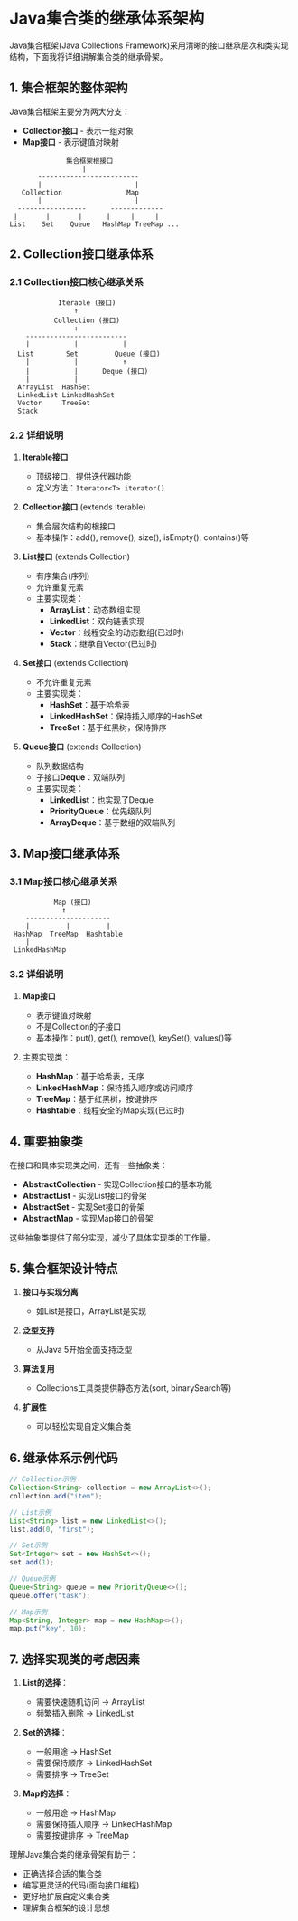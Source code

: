 # Java集合类的继承体系架构

Java集合框架(Java Collections Framework)采用清晰的接口继承层次和类实现结构，下面我将详细讲解集合类的继承骨架。

## 1. 集合框架的整体架构

Java集合框架主要分为两大分支：
- **Collection接口** - 表示一组对象
- **Map接口** - 表示键值对映射

```
              集合框架根接口
                  |
       -------------------------
       |                       |
   Collection                Map
       |                       |
  -----------------      -------------
 |       |       |      |     |     |
List    Set    Queue   HashMap TreeMap ...
```

## 2. Collection接口继承体系

### 2.1 Collection接口核心继承关系

```
            Iterable (接口)
                ↑
           Collection (接口)
                ↑
    -------------------------
    |           |           |
  List        Set         Queue (接口)
    |           |           ↑
    |           |      Deque (接口)
    |           |
  ArrayList  HashSet
  LinkedList LinkedHashSet
  Vector     TreeSet
  Stack
```

### 2.2 详细说明

1. **Iterable接口**
   - 顶级接口，提供迭代器功能
   - 定义方法：`Iterator<T> iterator()`

2. **Collection接口** (extends Iterable)
   - 集合层次结构的根接口
   - 基本操作：add(), remove(), size(), isEmpty(), contains()等

3. **List接口** (extends Collection)
   - 有序集合(序列)
   - 允许重复元素
   - 主要实现类：
     - **ArrayList**：动态数组实现
     - **LinkedList**：双向链表实现
     - **Vector**：线程安全的动态数组(已过时)
     - **Stack**：继承自Vector(已过时)

4. **Set接口** (extends Collection)
   - 不允许重复元素
   - 主要实现类：
     - **HashSet**：基于哈希表
     - **LinkedHashSet**：保持插入顺序的HashSet
     - **TreeSet**：基于红黑树，保持排序

5. **Queue接口** (extends Collection)
   - 队列数据结构
   - 子接口**Deque**：双端队列
   - 主要实现类：
     - **LinkedList**：也实现了Deque
     - **PriorityQueue**：优先级队列
     - **ArrayDeque**：基于数组的双端队列

## 3. Map接口继承体系

### 3.1 Map接口核心继承关系

```
           Map (接口)
             ↑
    ---------------------
    |         |         |
 HashMap  TreeMap  Hashtable
    |
 LinkedHashMap
```

### 3.2 详细说明

1. **Map接口**
   - 表示键值对映射
   - 不是Collection的子接口
   - 基本操作：put(), get(), remove(), keySet(), values()等

2. 主要实现类：
   - **HashMap**：基于哈希表，无序
   - **LinkedHashMap**：保持插入顺序或访问顺序
   - **TreeMap**：基于红黑树，按键排序
   - **Hashtable**：线程安全的Map实现(已过时)

## 4. 重要抽象类

在接口和具体实现类之间，还有一些抽象类：

- **AbstractCollection** - 实现Collection接口的基本功能
- **AbstractList** - 实现List接口的骨架
- **AbstractSet** - 实现Set接口的骨架
- **AbstractMap** - 实现Map接口的骨架

这些抽象类提供了部分实现，减少了具体实现类的工作量。

## 5. 集合框架设计特点

1. **接口与实现分离**
   - 如List是接口，ArrayList是实现

2. **泛型支持**
   - 从Java 5开始全面支持泛型

3. **算法复用**
   - Collections工具类提供静态方法(sort, binarySearch等)

4. **扩展性**
   - 可以轻松实现自定义集合类

## 6. 继承体系示例代码

```java
// Collection示例
Collection<String> collection = new ArrayList<>();
collection.add("item");

// List示例
List<String> list = new LinkedList<>();
list.add(0, "first");

// Set示例
Set<Integer> set = new HashSet<>();
set.add(1);

// Queue示例
Queue<String> queue = new PriorityQueue<>();
queue.offer("task");

// Map示例
Map<String, Integer> map = new HashMap<>();
map.put("key", 10);
```

## 7. 选择实现类的考虑因素

1. **List的选择**：
   - 需要快速随机访问 → ArrayList
   - 频繁插入删除 → LinkedList

2. **Set的选择**：
   - 一般用途 → HashSet
   - 需要保持顺序 → LinkedHashSet
   - 需要排序 → TreeSet

3. **Map的选择**：
   - 一般用途 → HashMap
   - 需要保持插入顺序 → LinkedHashMap
   - 需要按键排序 → TreeMap

理解Java集合类的继承骨架有助于：
- 正确选择合适的集合类
- 编写更灵活的代码(面向接口编程)
- 更好地扩展自定义集合类
- 理解集合框架的设计思想